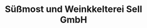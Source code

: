 ---
title: "Süßmost und Weinkkelterei Sell GmbH"
url: /coswig/suessmost-und-weinkkelterei-sell-gmbh/
shop: Getränke
---